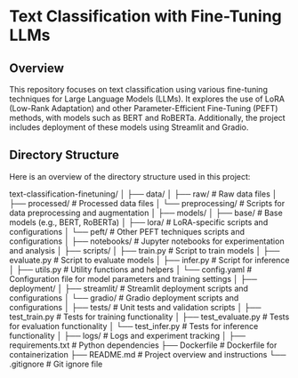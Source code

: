 # Text Classification with Fine-Tuning LLMs

## Overview

This repository focuses on text classification using various fine-tuning techniques for Large Language Models (LLMs). It explores the use of LoRA (Low-Rank Adaptation) and other Parameter-Efficient Fine-Tuning (PEFT) methods, with models such as BERT and RoBERTa. Additionally, the project includes deployment of these models using Streamlit and Gradio.

## Directory Structure

Here is an overview of the directory structure used in this project:

text-classification-finetuning/ │ ├── data/ │ ├── raw/ # Raw data files │ ├── processed/ # Processed data files │ └── preprocessing/ # Scripts for data preprocessing and augmentation │ ├── models/ │ ├── base/ # Base models (e.g., BERT, RoBERTa) │ ├── lora/ # LoRA-specific scripts and configurations │ └── peft/ # Other PEFT techniques scripts and configurations │ ├── notebooks/ # Jupyter notebooks for experimentation and analysis │ ├── scripts/ │ ├── train.py # Script to train models │ ├── evaluate.py # Script to evaluate models │ ├── infer.py # Script for inference │ ├── utils.py # Utility functions and helpers │ └── config.yaml # Configuration file for model parameters and training settings │ ├── deployment/ │ ├── streamlit/ # Streamlit deployment scripts and configurations │ └── gradio/ # Gradio deployment scripts and configurations │ ├── tests/ # Unit tests and validation scripts │ ├── test_train.py # Tests for training functionality │ ├── test_evaluate.py # Tests for evaluation functionality │ └── test_infer.py # Tests for inference functionality │ ├── logs/ # Logs and experiment tracking │ ├── requirements.txt # Python dependencies ├── Dockerfile # Dockerfile for containerization ├── README.md # Project overview and instructions └── .gitignore # Git ignore file
